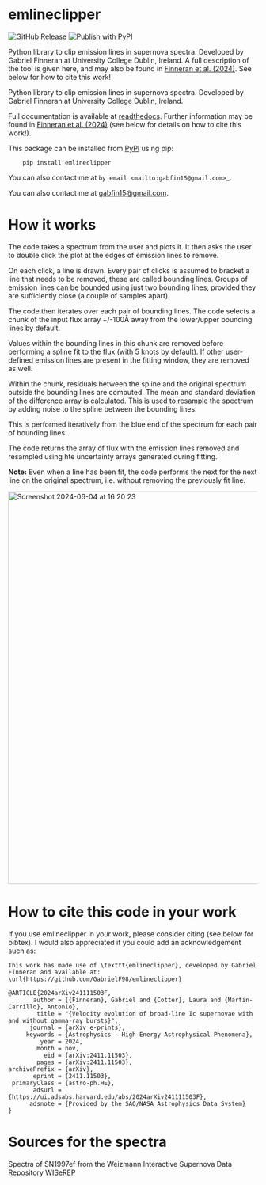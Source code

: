 # emlineclipper
![GitHub Release](https://img.shields.io/github/v/release/GabrielF98/emlineclipper?color=teal)
[![Publish with PyPI](https://github.com/GabrielF98/emlineclipper/actions/workflows/python-publish.yml/badge.svg)](https://github.com/GabrielF98/emlineclipper/actions/workflows/python-publish.yml)

Python library to clip emission lines in supernova spectra. Developed by Gabriel Finneran at University College Dublin, Ireland. A full description of the tool is given here, and may also be found in [Finneran et al. (2024)](https://arxiv.org/abs/2411.11503). See below for how to cite this work!

Python library to clip emission lines in supernova spectra. Developed by Gabriel Finneran at University College Dublin, Ireland. 

Full documentation is available at [readthedocs](https://emlineclipper.readthedocs.io/en/latest/>). Further information may be found in [Finneran et al. (2024)](https://arxiv.org/abs/2411.11503) (see below for details on how to cite this work!).

This package can be installed from [PyPI](https://pypi.org/project/emlineclipper/>) using pip:

```
    pip install emlineclipper
```

You can also contact me at `by email <mailto:gabfin15@gmail.com>`_.

You can also contact me at gabfin15@gmail.com.

# How it works
The code takes a spectrum from the user and plots it. It then asks the user to double click the plot at the edges of emission lines to remove.

On each click, a line is drawn. Every pair of clicks is assumed to bracket a line that needs to be removed, these are called bounding lines. Groups of emission lines can be bounded using just two bounding lines, provided they are sufficiently close (a couple of samples apart).

The code then iterates over each pair of bounding lines. The code selects a chunk of the input flux array +/-100Å away from the lower/upper bounding lines by default.

Values within the bounding lines in this chunk are removed before performing a spline fit to the flux (with 5 knots by default). If other user-defined emission lines are present in the fitting window, they are removed as well. 

Within the chunk, residuals between the spline and the original spectrum outside the bounding lines are computed. The mean and standard deviation of the difference array is calculated. This is used to resample the spectrum by adding noise to the spline between the bounding lines.

This is performed iteratively from the blue end of the spectrum for each pair of bounding lines.

The code returns the array of flux with the emission lines removed and resampled using hte uncertainty arrays generated during fitting.

**Note:** Even when a line has been fit, the code performs the next for the next line on the original spectrum, i.e. without removing the previously fit line.

<img width="794" alt="Screenshot 2024-06-04 at 16 20 23" src="https://github.com/GabrielF98/emlineclipper/assets/72733933/6f2493ba-fcb4-46dc-844a-20ee08509644">

# How to cite this code in your work
If you use emlineclipper in your work, please consider citing  (see below for bibtex). I would also appreciated if you could add an acknowledgement such as:

```
This work has made use of \texttt{emlineclipper}, developed by Gabriel Finneran and available at: \url{https://github.com/GabrielF98/emlineclipper}
```

```
@ARTICLE{2024arXiv241111503F,
       author = {{Finneran}, Gabriel and {Cotter}, Laura and {Martin-Carrillo}, Antonio},
        title = "{Velocity evolution of broad-line Ic supernovae with and without gamma-ray bursts}",
      journal = {arXiv e-prints},
     keywords = {Astrophysics - High Energy Astrophysical Phenomena},
         year = 2024,
        month = nov,
          eid = {arXiv:2411.11503},
        pages = {arXiv:2411.11503},
archivePrefix = {arXiv},
       eprint = {2411.11503},
 primaryClass = {astro-ph.HE},
       adsurl = {https://ui.adsabs.harvard.edu/abs/2024arXiv241111503F},
      adsnote = {Provided by the SAO/NASA Astrophysics Data System}
}
```

# Sources for the spectra
Spectra of SN1997ef from the Weizmann Interactive Supernova Data Repository [WISeREP](https://www.wiserep.org/object/4567)
